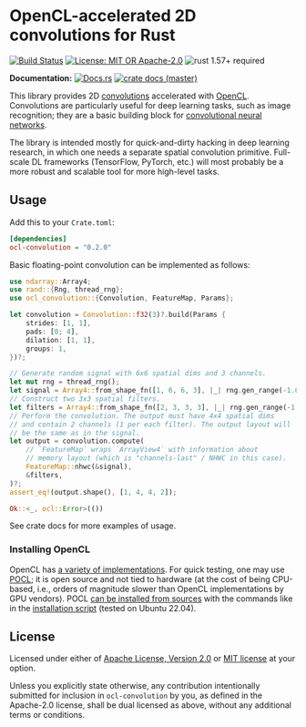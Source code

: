 # OpenCL-accelerated 2D convolutions for Rust

[![Build Status](https://github.com/slowli/ocl-convolution/workflows/Rust/badge.svg?branch=master)](https://github.com/slowli/ocl-convolution/actions) 
[![License: MIT OR Apache-2.0](https://img.shields.io/badge/License-MIT%2FApache--2.0-blue)](https://github.com/slowli/ocl-convolution#license)
![rust 1.57+ required](https://img.shields.io/badge/rust-1.57+-blue.svg?label=Required%20Rust) 

**Documentation:** [![Docs.rs](https://docs.rs/ocl-convolution/badge.svg)](https://docs.rs/ocl-convolution/)
[![crate docs (master)](https://img.shields.io/badge/master-yellow.svg?label=docs)](https://slowli.github.io/ocl-convolution/ocl_convolution/) 

This library provides 2D [convolutions] accelerated with [OpenCL]. Convolutions
are particularly useful for deep learning tasks, such as image recognition;
they are a basic building block for [convolutional neural networks][cnn].

The library is intended mostly for quick-and-dirty hacking in deep learning research,
in which one needs a separate spatial convolution primitive. Full-scale
DL frameworks (TensorFlow, PyTorch, etc.) will most probably be a more robust and scalable
tool for more high-level tasks.

## Usage

Add this to your `Crate.toml`:

```toml
[dependencies]
ocl-convolution = "0.2.0"
``` 

Basic floating-point convolution can be implemented as follows:

```rust
use ndarray::Array4;
use rand::{Rng, thread_rng};
use ocl_convolution::{Convolution, FeatureMap, Params};

let convolution = Convolution::f32(3)?.build(Params {
    strides: [1, 1],
    pads: [0; 4],
    dilation: [1, 1],
    groups: 1,
})?;

// Generate random signal with 6x6 spatial dims and 3 channels.
let mut rng = thread_rng();
let signal = Array4::from_shape_fn([1, 6, 6, 3], |_| rng.gen_range(-1.0..=1.0));
// Construct two 3x3 spatial filters.
let filters = Array4::from_shape_fn([2, 3, 3, 3], |_| rng.gen_range(-1.0..=1.0));
// Perform the convolution. The output must have 4x4 spatial dims
// and contain 2 channels (1 per each filter). The output layout will
// be the same as in the signal.
let output = convolution.compute(
    // `FeatureMap` wraps `ArrayView4` with information about
    // memory layout (which is "channels-last" / NHWC in this case).
    FeatureMap::nhwc(&signal),
    &filters,
)?;
assert_eq!(output.shape(), [1, 4, 4, 2]);

Ok::<_, ocl::Error>(())
```

See crate docs for more examples of usage.

### Installing OpenCL

OpenCL has [a variety of implementations](https://www.khronos.org/opencl/resources).
For quick testing, one may use [POCL](https://github.com/pocl/pocl); it is open source
and not tied to hardware (at the cost of being CPU-based, i.e., orders of magnitude
slower than OpenCL implementations by GPU vendors).
POCL [can be installed from sources](http://portablecl.org/docs/html/install.html)
with the commands like in the [installation script](install-pocl.sh)
(tested on Ubuntu 22.04).

## License

Licensed under either of [Apache License, Version 2.0](LICENSE-APACHE)
or [MIT license](LICENSE-MIT) at your option.

Unless you explicitly state otherwise, any contribution intentionally submitted
for inclusion in `ocl-convolution` by you, as defined in the Apache-2.0 license,
shall be dual licensed as above, without any additional terms or conditions.

[convolutions]: https://en.wikipedia.org/wiki/Convolution
[opencl]: https://www.khronos.org/opencl/
[cnn]: https://en.wikipedia.org/wiki/Convolutional_neural_network
